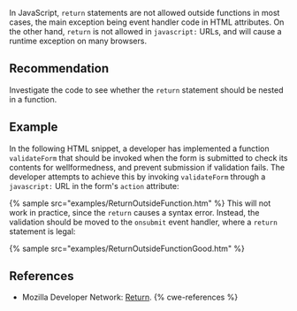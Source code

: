 In JavaScript, `return` statements are not allowed outside functions in most cases, the main exception being event handler code in HTML attributes. On the other hand, `return` is not allowed in `javascript:` URLs, and will cause a runtime exception on many browsers.


## Recommendation
Investigate the code to see whether the `return` statement should be nested in a function.


## Example
In the following HTML snippet, a developer has implemented a function `validateForm` that should be invoked when the form is submitted to check its contents for wellformedness, and prevent submission if validation fails. The developer attempts to achieve this by invoking `validateForm` through a `javascript:` URL in the form's `action` attribute:

{% sample src="examples/ReturnOutsideFunction.htm" %}
This will not work in practice, since the `return` causes a syntax error. Instead, the validation should be moved to the `onsubmit` event handler, where a `return` statement is legal:

{% sample src="examples/ReturnOutsideFunctionGood.htm" %}

## References
* Mozilla Developer Network: [Return](https://developer.mozilla.org/en-US/docs/Web/JavaScript/Reference/Statements/return).
{% cwe-references %}
